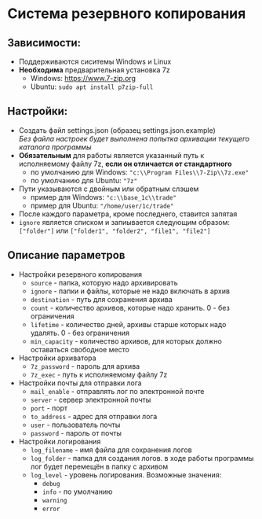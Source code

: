 # Система резервного копирования
## Зависимости:
* Поддерживаются сиситемы Windows и Linux
* __Необходима__ предварительная установка 7z
  * Windows: https://www.7-zip.org
  * Ubuntu: `sudo apt install p7zip-full`
## Настройки:
* Создать файл settings.json (образец settings.json.example)  
_Без файла настроек будет выполнена попытка архивации текущего каталога программы_
* __Обязательным__ для работы является указанный путь к исполняемому файлу 7z,
__если он отличается от стандартного__
  * по умолчанию для Windows: `"c:\\Program Files\\7-Zip\\7z.exe"`
  * по умолчанию для Ubuntu: `"7z"`
* Пути указываются с двойным или обратным слэшем
  * пример для Windows: `"c:\\base_1c\\trade"`
  * пример для Ubuntu: `"/home/user/1c/trade"`
* После каждого параметра, кроме последнего, ставится запятая
* `ignore` является списком и запиывается следующим образом:
`["folder"]` или `["folder1", "folder2", "file1", "file2"]`
## Описание параметров
+ Настройки резервного копирования
  *  `source` - папка, которую надо архивировать
  *  `ignore` - папки и файлы, которые не надо включать в архив
  *  `destination` - путь для сохранения архива
  *  `count` - количество архивов, которые надо хранить. 0 - без ограничения
  *  `lifetime` - количество дней, архивы старше которых надо удалять. 0 - без ограничения
  *  `min_capacity` - количество архивов, для которых должно оставаться свободное место
+ Настройки архиватора
  *  `7z_password` - пароль для архива
  *  `7z_exec` - путь к исполняемому файлу 7z
+ Настройки почты для отправки лога
  *  `mail_enable` - отправлять лог по электронной почте
  *  `server` - сервер электронной почты
  *  `port` - порт
  *  `to_address` - адрес для отправки лога
  *  `user` - пользователь почты
  *  `password` - пароль от почты
+ Настройки логирования
  * `log_filename` - имя файла для сохранения логов
  * `log_folder` - папка для создания логов. в ходе работы программы лог будет перемещён в папку с архивом
  * `log_level` - уровень логирования. Возможные значения:
    * `debug`
    * `info` - по умолчанию
    * `warning`
    * `error`